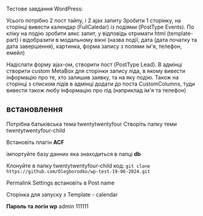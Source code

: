 Тестове завдання WordPress:

Усього потрібно 2 пост тайпу, і 2 ajax запиту
Зробити 1 сторінку, на сторінці вивести календар (FullCaledar) із подіями (PostType Events).
По кліку на подію зробити аякс запит, у відповідь отримати html (template-part) і відобразити в модальному вікні (назва події, дата (дата початку та дата завершення), картинка, форма запису з полями ім'я, телефон, емейл)

Надіслати форму ajax-ом, створити пост (PostType Lead). В адмінці створити custom MetaBox для сторінки запису ліда, в якому вивести інформацію про те, хто залишив заявку, та на яку подію. Також на сторінці з списком лідів в адмінці додати до поста CustomColumns, туди вивести також любу інформацію про лід (наприклад ім'я та телефон)

## встановлення

Потрібна батьківська тема twentytwentyfour
Створіть папку теми twentytwentyfour-child

Встановіть плагін **ACF**

імпортуйте базу данних яка знаходиться в папці **db**

Клонуйте в папку twentytwentyfour-child код:
    ```
    git clone https://github.com/Olegborodko/wp-test-19-06-2024.git
    ```

Permalink Settings встановіть в Post name

Сторінка для запуску з Template - сalendar

**Пароль та логін wp**
admin
111111